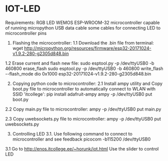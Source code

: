 # IOT-LED

Requirements:
  RGB LED
  WEMOS ESP-WROOM-32 microcontroller capable of running micropython
  USB data cable
  some cables for connecting LED to microcontroller pins

1. Flashing the microcontroller: 
  1.1 Download the .bin file from terminal: 
  wget http://micropython.org/resources/firmware/esp32-20171024-v1.9.2-280-g2305d848.bin

1.2 Erase current and flash new file:
  sudo esptool.py -p /dev/ttyUSB0 -b 460800 erase_flash
  sudo esptool.py -p /dev/ttyUSB0 -b 460800 write_flash --flash_mode dio 0x1000 esp32-20171024-v1.9.2-280-g2305d848.bin

2. Copying python code to microcontroller:
  2.1 Install ampy utility and Copy boot.py file to microcontroller to automatically connect to WLAN with SSID 'itcollege':
  pip install adafruit-ampy
  ampy -p /dev/ttyUSB0 put boot.py

2.2 Copy main.py file to microcontroller:
  ampy -p /dev/ttyUSB0 put main.py

2.3 Copy uwebsockets.py file to microcontroller:
  ampy -p /dev/ttyUSB0 put uwebsockets.py

3. Controlling LED
  3.1. Use following command to connect to microcontroller and see feedback
  picocom -b115200 /dev/ttyUSB0

3.1 Go to http://enos.itcollege.ee/~horunk/iot.html 
  Use the slider to control LED
